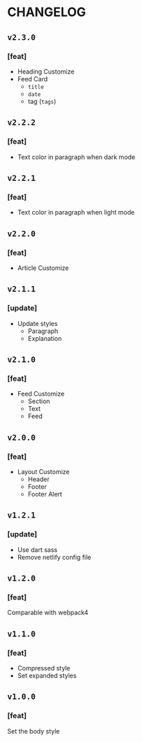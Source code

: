 # CHANGELOG

## `v2.3.0`

### [feat]
- Heading Customize
- Feed Card
  - `title`
  - `date`
  - tag (`tags`)

## `v2.2.2`

### [feat]
- Text color in paragraph when dark mode

## `v2.2.1`

### [feat]
- Text color in paragraph when light mode

## `v2.2.0`

### [feat]
- Article Customize

## `v2.1.1`

### [update]
- Update styles
  - Paragraph
  - Explanation

## `v2.1.0`

### [feat]
- Feed Customize
  - Section
  - Text
  - Feed

## `v2.0.0`

### [feat]
- Layout Customize
  - Header
  - Footer
  - Footer Alert

## `v1.2.1`

### [update]
- Use dart sass
- Remove netlify config file

## `v1.2.0`

### [feat]
Comparable with webpack4

## `v1.1.0`

### [feat]
- Compressed style
- Set expanded styles

## `v1.0.0`

### [feat]
Set the body style
